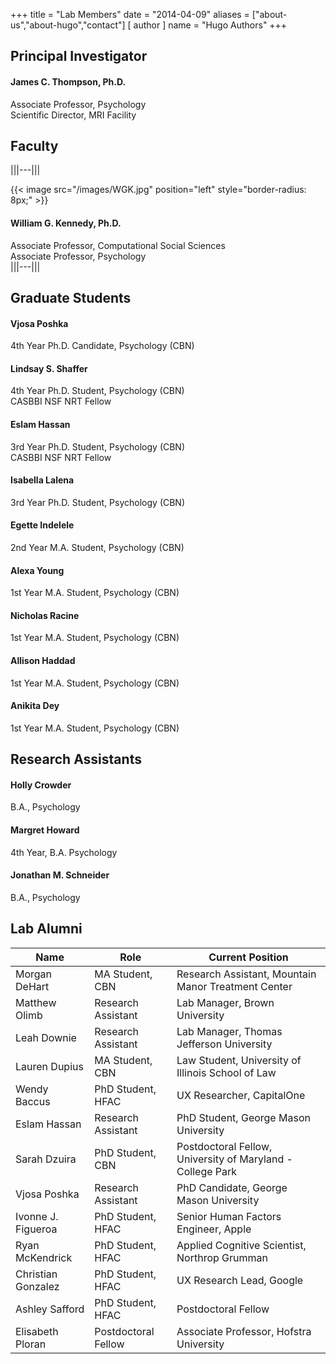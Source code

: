 +++
title = "Lab Members"
date = "2014-04-09"
aliases = ["about-us","about-hugo","contact"]
[ author ]
  name = "Hugo Authors"
+++


## Principal Investigator

#### James C. Thompson, Ph.D.

Associate Professor, Psychology  
Scientific Director, MRI Facility  



## Faculty

|||---|||

{{< image src="/images/WGK.jpg" position="left" style="border-radius: 8px;" >}}

#### William G. Kennedy, Ph.D.
Associate Professor, Computational Social Sciences  
Associate Professor, Psychology  
|||---|||

## Graduate Students

#### Vjosa Poshka
4th Year Ph.D. Candidate, Psychology (CBN)  

#### Lindsay S. Shaffer
4th Year Ph.D. Student, Psychology (CBN)  
CASBBI NSF NRT Fellow  

#### Eslam Hassan
3rd Year Ph.D. Student, Psychology (CBN)  
CASBBI NSF NRT Fellow  

#### Isabella Lalena
3rd Year Ph.D. Student, Psychology (CBN)  

#### Egette Indelele
2nd Year M.A. Student, Psychology (CBN)  

#### Alexa Young
1st Year M.A. Student, Psychology (CBN)  

#### Nicholas Racine
1st Year M.A. Student, Psychology (CBN)  

#### Allison Haddad
1st Year M.A. Student, Psychology (CBN)  

#### Anikita Dey
1st Year M.A. Student, Psychology (CBN)  

## Research Assistants

#### Holly Crowder
B.A., Psychology  

#### Margret Howard
4th Year, B.A. Psychology  

#### Jonathan M. Schneider
B.A., Psychology  



## Lab Alumni

Name    |    Role    |   Current Position
--------|------------|--------------------
Morgan DeHart | MA Student, CBN | Research Assistant, Mountain Manor Treatment Center
Matthew Olimb | Research Assistant | Lab Manager, Brown University
Leah Downie | Research Assistant | Lab Manager, Thomas Jefferson University
Lauren Dupius | MA Student, CBN | Law Student, University of Illinois School of Law
Wendy Baccus | PhD Student, HFAC | UX Researcher, CapitalOne
Eslam Hassan | Research Assistant | PhD Student, George Mason University
Sarah Dzuira | PhD Student, CBN | Postdoctoral Fellow, University of Maryland - College Park
Vjosa Poshka | Research Assistant | PhD Candidate, George Mason University
Ivonne J. Figueroa | PhD Student, HFAC | Senior Human Factors Engineer, Apple
Ryan McKendrick | PhD Student, HFAC | Applied Cognitive Scientist, Northrop Grumman
Christian Gonzalez | PhD Student, HFAC | UX Research Lead, Google
Ashley Safford | PhD Student, HFAC | Postdoctoral Fellow
Elisabeth Ploran | Postdoctoral Fellow | Associate Professor, Hofstra University
